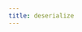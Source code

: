 ```yaml
---
title: deserialize
---
```


<script setup>
const packageName = '@wagmi/core'
</script>

<!--@include: @shared/utilities/deserialize.md-->
